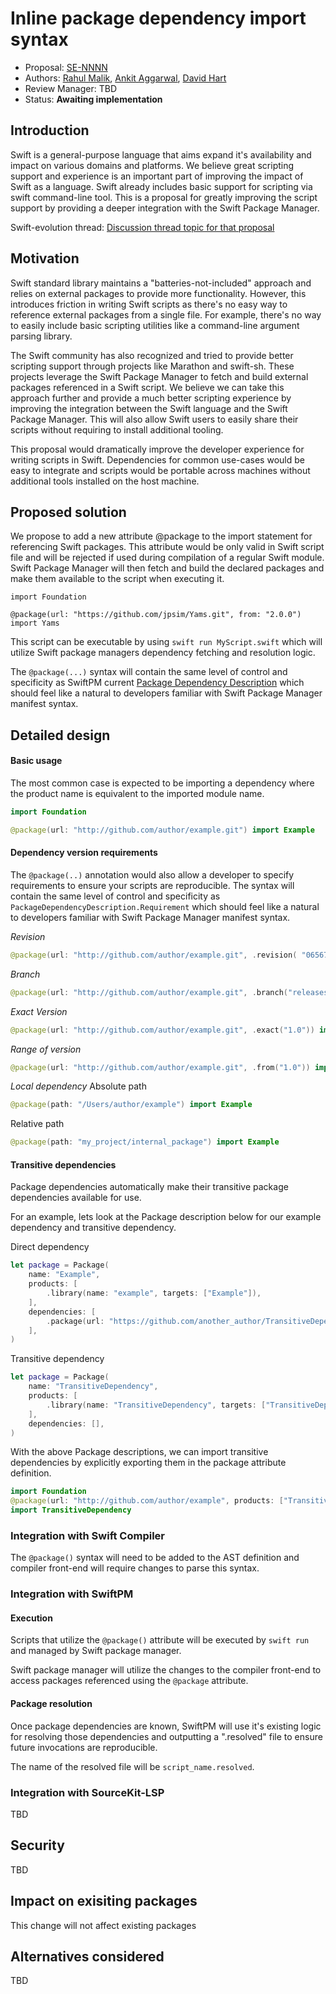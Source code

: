 # Inline package dependency import syntax

* Proposal: [SE-NNNN](NNNN-filename.md)
* Authors: [Rahul Malik](https://github.com/rahul-malik), [Ankit Aggarwal](https://github.com/aciidb0mb3r), [David Hart](https://github.com/hartbit)
* Review Manager: TBD
* Status: **Awaiting implementation**

## Introduction

Swift is a general-purpose language that aims expand it's availability and impact on various domains and platforms. We believe great scripting support and experience is an important part of improving the impact of Swift as a language. Swift already includes basic support for scripting via swift command-line tool. This is a proposal for greatly improving the script support by providing a deeper integration with the Swift Package Manager.


Swift-evolution thread: [Discussion thread topic for that
proposal](https://forums.swift.org/)

## Motivation

Swift standard library maintains a "batteries-not-included" approach and relies on external packages to provide more functionality. However, this introduces friction in writing Swift scripts as there's no easy way to reference external packages from a single file. For example, there's no way to easily include basic scripting utilities like a command-line argument parsing library.

The Swift community has also recognized and tried to provide better scripting support through projects like Marathon and swift-sh. These projects leverage the Swift Package Manager to fetch and build external packages referenced in a Swift script. We believe we can take this approach further and provide a much better scripting experience by improving the integration between the Swift language and the Swift Package Manager. This will also allow Swift users to easily share their scripts without requiring to install additional tooling.

This proposal would dramatically improve the developer experience for writing scripts in Swift. Dependencies for common use-cases would be easy to integrate and scripts would be portable across machines without additional tools installed on the host machine. 

## Proposed solution

We propose to add a new attribute @package to the import statement for referencing Swift packages. This attribute would be only valid in Swift script file and will be rejected if used during compilation of a regular Swift module. Swift Package Manager will then fetch and build the declared packages and make them available to the script when executing it.

```
import Foundation

@package(url: "https://github.com/jpsim/Yams.git", from: "2.0.0")
import Yams
```

This script can be executable by using `swift run MyScript.swift` which will utilize Swift package managers dependency fetching and resolution logic.

The `@package(...)` syntax will contain the same level of control and specificity as SwiftPM current [Package Dependency Description](https://docs.swift.org/package-manager/PackageDescription/PackageDescription.html#package-dependency) which should feel like a natural to developers familiar with Swift Package Manager manifest syntax.  

## Detailed design


#### Basic usage
The most common case is expected to be importing a dependency where the product name is equivalent to the imported module name.
```swift
import Foundation

@package(url: "http://github.com/author/example.git") import Example
```

#### Dependency version requirements

The `@package(..)` annotation would also allow a developer to specify requirements to ensure your scripts are reproducible. The syntax will contain the same level of control and specificity as `PackageDependencyDescription.Requirement` which should feel like a natural to developers familiar with Swift Package Manager manifest syntax.  

*Revision*
```swift
@package(url: "http://github.com/author/example.git", .revision( "065675b3d1364a6f63b94a9c89be2e9ed0a4c3a1")) import Example
```

*Branch*
```swift
@package(url: "http://github.com/author/example.git", .branch("releases/1.0")) import Example
```

*Exact Version*
```swift
@package(url: "http://github.com/author/example.git", .exact("1.0")) import Example
```

*Range of version*
```swift
@package(url: "http://github.com/author/example.git", .from("1.0")) import Example
```

*Local dependency*
Absolute path
```swift
@package(path: "/Users/author/example") import Example
```

Relative path
```swift
@package(path: "my_project/internal_package") import Example
```

#### Transitive dependencies 

Package dependencies automatically make their transitive package dependencies available for use.

For an example, lets look at the Package description below for our example dependency and transitive dependency.

Direct dependency
```swift
let package = Package(
    name: "Example",
    products: [
        .library(name: "example", targets: ["Example"]),
    ],
    dependencies: [
        .package(url: "https://github.com/another_author/TransitiveDependency.git", from: "1.0.0"),
    ],
)
```

Transitive dependency
```swift
let package = Package(
    name: "TransitiveDependency",
    products: [
        .library(name: "TransitiveDependency", targets: ["TransitiveDependency"]),
    ],
    dependencies: [],
)
```

With the above Package descriptions, we can import transitive dependencies by explicitly exporting them in the package attribute definition.
```swift
import Foundation
@package(url: "http://github.com/author/example", products: ["TransitiveDependency"]) import Example 
import TransitiveDependency 
```

### Integration with Swift Compiler 

The `@package()` syntax will need to be added to the AST definition and compiler front-end will require changes to parse this syntax.

### Integration with SwiftPM

#### Execution
Scripts that utilize the `@package()` attribute will be executed by `swift run` and managed by Swift package manager.

Swift package manager will utilize the changes to the compiler front-end to access packages referenced using the `@package` attribute.

#### Package resolution 
Once package dependencies are known, SwiftPM will use it's existing logic for resolving those dependencies and outputting a ".resolved" file to ensure future invocations are reproducible.

The name of the resolved file will be `script_name.resolved`.

### Integration with SourceKit-LSP 

TBD


## Security

TBD

## Impact on exisiting packages

This change will not affect existing packages


## Alternatives considered

TBD

